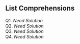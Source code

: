 ## List Comprehensions
Q1. *Need Solution* <br>
Q2. *Need Solution* <br>
Q3. *Need Solution* <br>
Q4. *Need Solution* <br>
